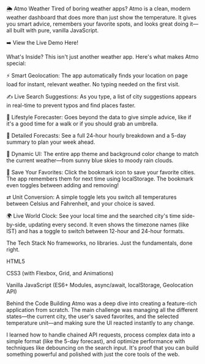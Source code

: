 🌦️ Atmo Weather
Tired of boring weather apps? Atmo is a clean, modern weather dashboard that does more than just show the temperature. It gives you smart advice, remembers your favorite spots, and looks great doing it—all built with pure, vanilla JavaScript.

➡️ View the Live Demo Here!

What's Inside?
This isn't just another weather app. Here's what makes Atmo special:

⚡ Smart Geolocation: The app automatically finds your location on page load for instant, relevant weather. No typing needed on the first visit.

✍️ Live Search Suggestions: As you type, a list of city suggestions appears in real-time to prevent typos and find places faster.

🧠 Lifestyle Forecaster: Goes beyond the data to give simple advice, like if it's a good time for a walk or if you should grab an umbrella.

📅 Detailed Forecasts: See a full 24-hour hourly breakdown and a 5-day summary to plan your week ahead.

🎨 Dynamic UI: The entire app theme and background color change to match the current weather—from sunny blue skies to moody rain clouds.

🔖 Save Your Favorites: Click the bookmark icon to save your favorite cities. The app remembers them for next time using localStorage. The bookmark even toggles between adding and removing!

⇄ Unit Conversion: A simple toggle lets you switch all temperatures between Celsius and Fahrenheit, and your choice is saved.

🌍 Live World Clock: See your local time and the searched city's time side-by-side, updating every second. It even shows the timezone names (like IST) and has a toggle to switch between 12-hour and 24-hour formats.

The Tech Stack
No frameworks, no libraries. Just the fundamentals, done right.

HTML5

CSS3 (with Flexbox, Grid, and Animations)

Vanilla JavaScript (ES6+ Modules, async/await, localStorage, Geolocation API)

Behind the Code
Building Atmo was a deep dive into creating a feature-rich application from scratch. The main challenge was managing all the different states—the current city, the user's saved favorites, and the selected temperature unit—and making sure the UI reacted instantly to any change.

I learned how to handle chained API requests, process complex data into a simple format (like the 5-day forecast), and optimize performance with techniques like debouncing on the search input. It's proof that you can build something powerful and polished with just the core tools of the web.